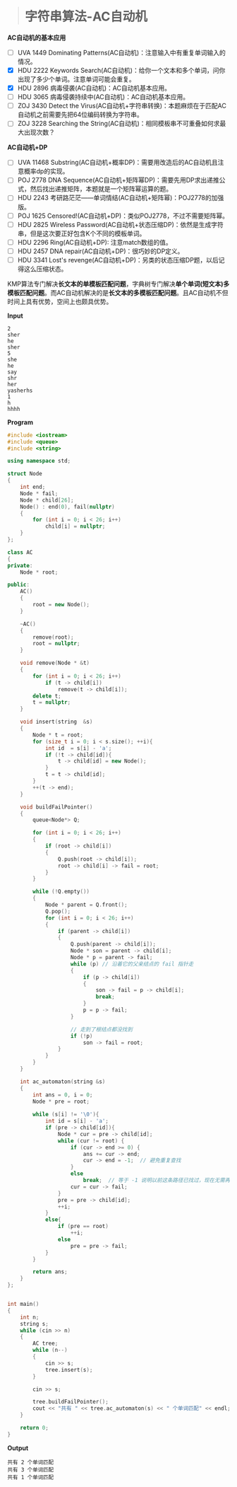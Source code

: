 > # 字符串算法-AC自动机

**AC自动机的基本应用**

- [ ] UVA 1449 Dominating Patterns(AC自动机)：注意输入中有重复单词输入的情况。
- [x] HDU 2222 Keywords Search(AC自动机)：给你一个文本和多个单词，问你出现了多少个单词。注意单词可能会重复。
- [x] HDU 2896 病毒侵袭(AC自动机)：AC自动机基本应用。
- [ ] HDU 3065 病毒侵袭持续中(AC自动机)：AC自动机基本应用。
- [ ] ZOJ 3430 Detect the Virus(AC自动机+字符串转换)：本题麻烦在于匹配AC自动机之前需要先把64位编码转换为字符串。
- [ ] ZOJ 3228 Searching the String(AC自动机)：相同模板串不可重叠如何求最大出现次数？

**AC自动机+DP**

- [ ] UVA 11468 Substring(AC自动机+概率DP)：需要用改造后的AC自动机且注意概率dp的实现。
- [ ] POJ 2778 DNA Sequence(AC自动机+矩阵幂DP)：需要先用DP求出递推公式，然后找出递推矩阵，本题就是一个矩阵幂运算的题。
- [ ] HDU 2243 考研路茫茫——单词情结(AC自动机+矩阵幂)：POJ2778的加强版。
- [ ] POJ 1625 Censored!(AC自动机+DP)：类似POJ2778，不过不需要矩阵幂。
- [ ] HDU 2825 Wireless Password(AC自动机+状态压缩DP)：依然是生成字符串，但是这次要正好包含K个不同的模板单词。
- [ ] HDU 2296 Ring(AC自动机+DP): 注意match数组的值。
- [ ] HDU 2457 DNA repair(AC自动机+DP)：很巧妙的DP定义。
- [ ] HDU 3341 Lost's revenge(AC自动机+DP)：另类的状态压缩DP题，以后记得这么压缩状态。

 KMP算法专门解决**长文本的单模板匹配问题**，字典树专门解决**单个单词(短文本)多模板匹配问题**。而AC自动机解决的是**长文本的多模板匹配问题**。且AC自动机不但时间上具有优势，空间上也颇具优势。

**Input**

```
2
sher
he
sher
5
she
he
say
shr
her
yasherhs
1
h
hhhh
```

**Program**

```c++
#include <iostream>
#include <queue>
#include <string>

using namespace std;

struct Node
{
    int end;
    Node * fail;
    Node * child[26];
    Node() : end(0), fail(nullptr)
    {
        for (int i = 0; i < 26; i++)
            child[i] = nullptr;
    }
};

class AC
{
private:
    Node * root;

public:
    AC()
    {
        root = new Node();
    }

    ~AC()
    {
        remove(root);
        root = nullptr;
    }

    void remove(Node * &t)
    {
        for (int i = 0; i < 26; i++)
            if (t -> child[i])
                remove(t -> child[i]);
        delete t;
        t = nullptr;
    }

    void insert(string  &s)
    {
        Node * t = root;
        for (size_t i = 0; i < s.size(); ++i){
            int id  = s[i] - 'a';
            if (!t -> child[id]){
                t -> child[id] = new Node();
            }
            t = t -> child[id];
        }
        ++(t -> end);
    }

    void buildFailPointer()
    {
        queue<Node*> Q;

        for (int i = 0; i < 26; i++)
        {
            if (root -> child[i])
            {
                Q.push(root -> child[i]);
                root -> child[i] -> fail = root;
            }
        }

        while (!Q.empty())
        {
            Node * parent = Q.front();
            Q.pop();
            for (int i = 0; i < 26; i++)
            {
                if (parent -> child[i])
                {
                    Q.push(parent -> child[i]);
                    Node * son = parent -> child[i];
                    Node * p = parent -> fail;
                    while (p) // 沿着它的父亲结点的 fail 指针走
                    {
                        if (p -> child[i])
                        {
                            son -> fail = p -> child[i];
                            break;
                        }
                        p = p -> fail;
                    }

                    // 走到了根结点都没找到
                    if (!p)
                        son -> fail = root;
                }
            }
        }
    }

    int ac_automaton(string &s)
    {
        int ans = 0, i = 0;
        Node * pre = root;
        
        while (s[i] != '\0'){
            int id = s[i] - 'a';
            if (pre -> child[id]){
                Node * cur = pre -> child[id];
                while (cur != root) {
                    if (cur -> end >= 0) {
                        ans += cur -> end;
                        cur -> end = -1;  // 避免重复查找
                    }
                    else
                        break;  // 等于 -1 说明以前这条路径已找过，现在无需再找
                    cur = cur -> fail;
                }
                pre = pre -> child[id];
                ++i;
            }
            else{
                if (pre == root)
                    ++i;
                else
                    pre = pre -> fail;
            }  
        }

        return ans;
    }
};


int main()
{
    int n;
    string s;
    while (cin >> n)
    {
        AC tree;
        while (n--)
        {
            cin >> s;
            tree.insert(s);
        }

        cin >> s;

        tree.buildFailPointer();
        cout << "共有 " << tree.ac_automaton(s) << " 个单词匹配" << endl;
    }

    return 0;
}
```

**Output**

```
共有 2 个单词匹配
共有 3 个单词匹配
共有 1 个单词匹配
```



